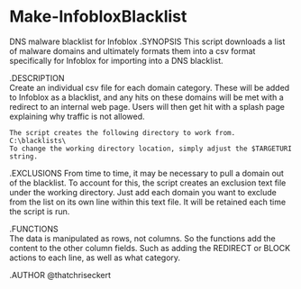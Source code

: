 # Make-InfobloxBlacklist
DNS malware blacklist for Infoblox
.SYNOPSIS
	This script downloads a list of malware domains and ultimately formats them
	into a csv format specifically for Infoblox for importing into a DNS blacklist.

.DESCRIPTION	
	Create an individual csv file for each domain category.  These will be added to 
	Infoblox as a blacklist, and any hits on these domains will be met with a redirect
	to an internal web page.  Users will then get hit with a splash page explaining
	why traffic is not allowed.

    The script creates the following directory to work from.  C:\blacklists\
    To change the working directory location, simply adjust the $TARGETURI string.

.EXCLUSIONS
    From time to time, it may be necessary to pull a domain out of the blacklist.  To
    account for this, the script creates an exclusion text file under the working directory.
    Just add each domain you want to exclude from the list on its own line within this 
    text file.  It will be retained each time the script is run.
	
.FUNCTIONS	
	The data is manipulated as rows, not columns.  So the functions add the content
	to the other column fields.  Such as adding the REDIRECT or BLOCK actions to each
	line, as well as what category.
	
.AUTHOR
	@thatchriseckert

